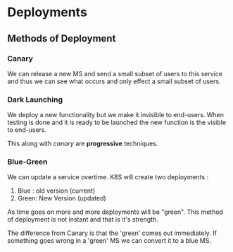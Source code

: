 # Deployments
## Methods of Deployment
### Canary
We can release a new MS and send a small subset of users to this service and thus we can see what occurs and only effect a small subset of users.

### Dark Launching
We deploy a new functionality but we make it invisible to end-users. When testing is done and it is ready to be launched the new function is the visible to end-users.

This along with *canary* are **progressive** techniques. 
### Blue-Green
We can update a service overtime. K8S will create two deployments :

1. Blue : old version (current)
2. Green: New Version (updated)

As time goes on more and more deployments will be "green". This method of deployment is not instant and that is it's strength. 

The difference from Canary is that the 'green' comes out immediately. If something goes wrong in a 'green' MS we can convert it to a blue MS.  
